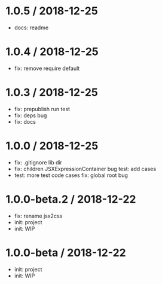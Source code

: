 
1.0.5 / 2018-12-25
==================

  * docs: readme

1.0.4 / 2018-12-25
==================

  * fix: remove require default

1.0.3 / 2018-12-25
==================

  * fix: prepublish run test
  * fix: deps bug
  * fix: docs

1.0.0 / 2018-12-25
==================

  * fix: .gitignore lib dir
  * fix: children JSXExpressionContainer bug test: add cases
  * test: more test code cases fix: global root bug

1.0.0-beta.2 / 2018-12-22
==================

  * fix: rename jsx2css
  * init: project
  * init: WIP

1.0.0-beta / 2018-12-22
==================

  * init: project
  * init: WIP
